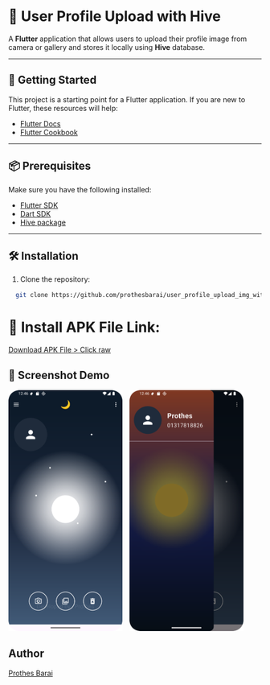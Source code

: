 # 📸 User Profile Upload with Hive

A **Flutter** application that allows users to upload their profile image from camera or gallery and stores it locally using **Hive** database.

---

## 🚀 Getting Started
This project is a starting point for a Flutter application. If you are new to Flutter, these resources will help:
- [Flutter Docs](https://flutter.dev/docs)
- [Flutter Cookbook](https://docs.flutter.dev/cookbook)

---

## 📦 Prerequisites

Make sure you have the following installed:

- [Flutter SDK](https://flutter.dev/docs/get-started/install)
- [Dart SDK](https://dart.dev/get-dart)
- [Hive package](https://pub.dev/packages/hive)

---

## 🛠️ Installation

1. Clone the repository:
 ```bash
   git clone https://github.com/prothesbarai/user_profile_upload_img_with_hive.git
 ```


# 🚀 Install APK File Link:
[Download APK File > Click raw](https://github.com/prothesbarai/collect/blob/main/Build%20APK%20File/user_profile_with_hive.apk)



## 🚀 Screenshot Demo
<p float="left">
  <img src="./assets/images/img1.png" width="45%" style="margin-right:10px;" />
  <img src="./assets/images/img2.png" width="45%" />
</p>


## Author
[Prothes Barai](https://github.com/prothesbarai/)